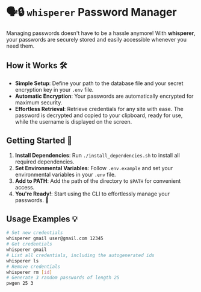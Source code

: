 # 🗣️🔒 `whisperer` Password Manager

Managing passwords doesn't have to be a hassle anymore! With **whisperer**, your passwords are securely stored and easily accessible whenever you need them.

## How it Works 🛠️
* **Simple Setup**: Define your path to the database file and your secret encryption key in your `.env` file.
* **Automatic Encryption**: Your passwords are automatically encrypted for maximum security.
* **Effortless Retrieval**: Retrieve credentials for any site with ease. The password is decrypted and copied to your clipboard, ready for use, while the username is displayed on the screen.

## Getting Started 🚀
1. **Install Dependencies**: Run `./install_dependencies.sh` to install all required dependencies.
2. **Set Environmental Variables**: Follow `.env.example` and set your environmental variables in your `.env` file.
3. **Add to PATH**: Add the path of the directory to `$PATH` for convenient access.
4. **You're Ready!**: Start using the CLI to effortlessly manage your passwords. 💪

## Usage Examples 💡

```bash
# Set new credentials
whisperer gmail user@gmail.com 12345
# Get credentials
whisperer gmail
# List all credentials, including the autogenerated ids
whisperer ls
# Remove credentials
whisperer rm [id]
# Generate 3 random passwords of length 25
pwgen 25 3
```
